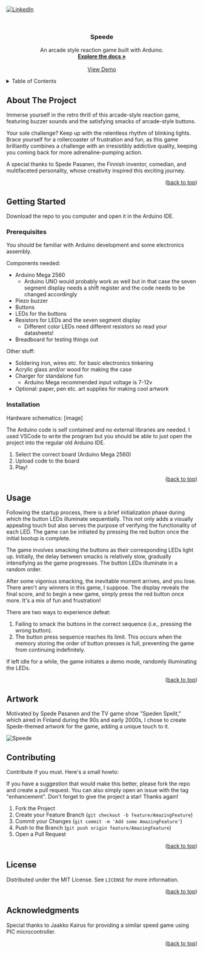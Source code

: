<a name="readme-top"></a>

[![LinkedIn][linkedin-shield]][linkedin-url]

<!-- PROJECT LOGO -->
<br />
<div align="center">
  <!-- <a href="https://github.com/mikahas/speede">
    <img src="images/logo.png" alt="Logo" width="80" height="80">
  </a> -->

<h3 align="center">Speede</h3>

  <p align="center">
    An arcade style reaction game built with Arduino.
    <br />
    <a href="https://github.com/mikahas/speede"><strong>Explore the docs »</strong></a>
    <br />
    <br />
    <a href="https://github.com/mikahas/speede">View Demo</a>
  </p>
</div>



<!-- TABLE OF CONTENTS -->
<details>
  <summary>Table of Contents</summary>
  <ol>
    <li>
      <a href="#about-the-project">About The Project</a>
    </li>
    <li>
      <a href="#getting-started">Getting Started</a>
      <ul>
        <li><a href="#prerequisites">Prerequisites</a></li>
        <li><a href="#installation">Installation</a></li>
      </ul>
    </li>
    <li><a href="#usage">Usage</a></li>
  </ol>
</details>



<!-- ABOUT THE PROJECT -->
## About The Project

Immerse yourself in the retro thrill of this arcade-style reaction game, featuring buzzer sounds and the satisfying smacks of arcade-style buttons.

Your sole challenge? Keep up with the relentless rhythm of blinking lights. Brace yourself for a rollercoaster of frustration and fun, as this game brilliantly combines a challenge with an irresistibly addictive quality, keeping you coming back for more adrenaline-pumping action.

A special thanks to Spede Pasanen, the Finnish inventor, comedian, and multifaceted personality, whose creativity inspired this exciting journey.

<p align="right">(<a href="#readme-top">back to top</a>)</p>

<!-- GETTING STARTED -->
## Getting Started

Download the repo to you computer and open it in the Arduino IDE.

### Prerequisites

You should be familiar with Arduino development and some electronics assembly.

Components needed:
- Arduino Mega 2560
  - Arduino UNO would probably work as well but in that case the seven segment display needs a shift register and the code needs to be changed accordingly
- Piezo buzzer
- Buttons
- LEDs for the buttons
- Resistors for LEDs and the seven segment display
  - Different color LEDs need different resistors so read your datasheets!
- Breadboard for testing things out

Other stuff:
- Soldering iron, wires etc. for basic electronics tinkering
- Acrylic glass and/or wood for making the case
- Charger for standalone fun
  - Arduino Mega recommended input voltage is 7-12v
- Optional: paper, pen etc. art supplies for making cool artwork


### Installation

Hardware schematics:
[image]

The Arduino code is self contained and no external libraries are needed. I used VSCode to write the program but you should be able to just open the project into the regular old Arduino IDE.

1. Select the correct board (Arduino Mega 2560) 
2. Upload code to the board
3. Play!

<p align="right">(<a href="#readme-top">back to top</a>)</p>


<!-- USAGE EXAMPLES -->
## Usage

Following the startup process, there is a brief initialization phase during which the button LEDs illuminate sequentially. This not only adds a visually appealing touch but also serves the purpose of verifying the functionality of each LED. The game can be initiated by pressing the red button once the initial bootup is complete.

The game involves smacking the buttons as their corresponding LEDs light up. Initially, the delay between smacks is relatively slow, gradually intensifying as the game progresses. The button LEDs illuminate in a random order.

After some vigorous smacking, the inevitable moment arrives, and you lose. There aren't any winners in this game, I suppose. The display reveals the final score, and to begin a new game, simply press the red button once more. It's a mix of fun and frustration!

There are two ways to experience defeat:

1. Failing to smack the buttons in the correct sequence (i.e., pressing the wrong button).
1. The button press sequence reaches its limit. This occurs when the memory storing the order of button presses is full, preventing the game from continuing indefinitely.

If left idle for a while, the game initiates a demo mode, randomly illuminating the LEDs.


<p align="right">(<a href="#readme-top">back to top</a>)</p>

## Artwork

Motivated by Spede Pasanen and the TV game show "Speden Spelit," which aired in Finland during the 90s and early 2000s, I chose to create Spede-themed artwork for the game, adding a unique touch to it.

![Speede](/images/speede.png "Speede breadboard and artwork")

<!-- CONTRIBUTING -->
## Contributing

Contribute if you must. Here's a small howto:

If you have a suggestion that would make this better, please fork the repo and create a pull request. You can also simply open an issue with the tag "enhancement".
Don't forget to give the project a star! Thanks again!

1. Fork the Project
2. Create your Feature Branch (`git checkout -b feature/AmazingFeature`)
3. Commit your Changes (`git commit -m 'Add some AmazingFeature'`)
4. Push to the Branch (`git push origin feature/AmazingFeature`)
5. Open a Pull Request

<p align="right">(<a href="#readme-top">back to top</a>)</p>



<!-- LICENSE -->
## License

Distributed under the MIT License. See `LICENSE` for more information.

<p align="right">(<a href="#readme-top">back to top</a>)</p>


<!-- ACKNOWLEDGMENTS -->
## Acknowledgments

Special thanks to Jaakko Kairus for providing a similar speed game using PIC microcontroller.

<p align="right">(<a href="#readme-top">back to top</a>)</p>



<!-- MARKDOWN LINKS & IMAGES -->
<!-- https://www.markdownguide.org/basic-syntax/#reference-style-links -->
[linkedin-shield]: https://img.shields.io/badge/-LinkedIn-black.svg?style=for-the-badge&logo=linkedin&colorB=555
[linkedin-url]: https://linkedin.com/in/mikahassinen
[arduino-url]: https://www.arduino.cc/



